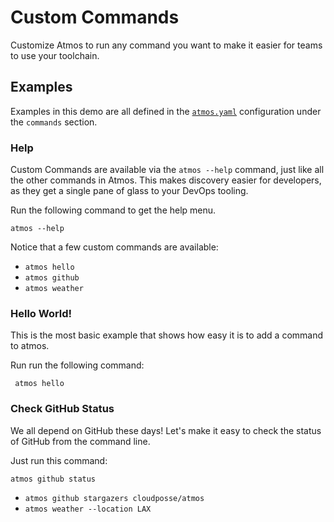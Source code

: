 # Custom Commands

Customize Atmos to run any command you want to make it easier for teams to use your toolchain.

## Examples

Examples in this demo are all defined in the [`atmos.yaml`](atmos.yaml) configuration under the `commands` section.

### Help

Custom Commands are available via the `atmos --help` command, just like all the other commands in Atmos. This makes discovery
easier for developers, as they get a single pane of glass to your DevOps tooling.

Run the following command to get the help menu.

```shell
atmos --help
```

Notice that a few custom commands are available:
- `atmos hello`
- `atmos github`
- `atmos weather`

### Hello World!

This is the most basic example that shows how easy it is to add a command to atmos.

Run run the following command:

```shell
 atmos hello
```

### Check GitHub Status

We all depend on GitHub these days! Let's make it easy to check the status of GitHub from the command line.

Just run this command:

```shell
atmos github status
```

- `atmos github stargazers cloudposse/atmos`
- `atmos weather --location LAX`
